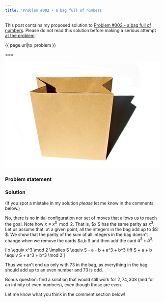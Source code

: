 ```yaml
---
title: 'Problem #002 - a bag full of numbers'
---
```


This post contains my proposed solution to [Problem #002 - a bag full of numbers][p002]. Please do not read this solution before making a serious attempt [at the problem][p002].

{{ page.url|to_problem }}

===

![a photo of a paper bag](paperbag.jpg "Photo by B S K from FreeImages")

### Problem statement

### Solution

(If you spot a mistake in my solution _please_ let me know in the comments below.)

No, there is no initial configuration nor set of moves that allows us to reach the goal. Note how $x \equiv x^3 \mod 2$. That is, $x $ has the same parity as $x^3$. Let us assume that, at a given point, all the integers in the bag add up to $S $. We show that the parity of the sum of all integers in the bag doesn't change when we remove the cards $a,b $ and then add the card $a^3+b^3$:

\[
    x \equiv x^3 \mod 2 \implies S \equiv S - a - b + a^3 + b^3 \iff S + a + b \equiv S + a^3 + b^3 \mod 2
\]

Thus we can't end up only with $73$ in the bag, as everything in the bag should add up to an even number and $73$ is odd.

Bonus question: find a solution that would still work for $2, 74, 308$ (and for an infinity of even numbers), even though those are even.

Let me know what you think in the comment section below!

[p002]: https://mathspp.com/blog/problems/bag-full-of-numbers
